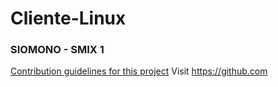 # Cliente-Linux
### SIOMONO - SMIX 1
[Contribution guidelines for this project](docs/CONTRIBUTING.md)
Visit https://github.com


